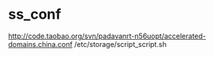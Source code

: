 # ss_conf

http://code.taobao.org/svn/padavanrt-n56uopt/accelerated-domains.china.conf
/etc/storage/script_script.sh
